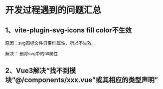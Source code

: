 # 开发过程遇到的问题汇总



## 1、vite-plugin-svg-icons fill color不生效

原因：svg图标文件自带fill属性，所以不生效。

解决： 删除svg中的fill属性



## 2、Vue3解决“找不到模块“@/components/xxx.vue”或其相应的类型声明”

[参考]: (https://blog.csdn.net/qq_43657722/article/details/139121359)
